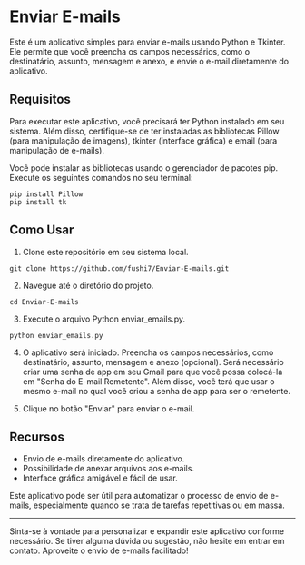 # Enviar E-mails

Este é um aplicativo simples para enviar e-mails usando Python e Tkinter. Ele permite que você preencha os campos necessários, como o destinatário, assunto, mensagem e anexo, e envie o e-mail diretamente do aplicativo.

## Requisitos

Para executar este aplicativo, você precisará ter Python instalado em seu sistema. Além disso, certifique-se de ter instaladas as bibliotecas Pillow (para manipulação de imagens), tkinter (interface gráfica) e email (para manipulação de e-mails).

Você pode instalar as bibliotecas usando o gerenciador de pacotes pip. Execute os seguintes comandos no seu terminal:
```
pip install Pillow
pip install tk
```
## Como Usar

1. Clone este repositório em seu sistema local.
```
git clone https://github.com/fushi7/Enviar-E-mails.git
```
2. Navegue até o diretório do projeto.
```
cd Enviar-E-mails
```
3. Execute o arquivo Python enviar_emails.py.
```
python enviar_emails.py
```
4. O aplicativo será iniciado. Preencha os campos necessários, como destinatário, assunto, mensagem e anexo (opcional). Será necessário criar uma senha de app em seu Gmail para que você possa colocá-la em "Senha do E-mail Remetente". Além disso, você terá que usar o mesmo e-mail no qual você criou a senha de app para ser o remetente.

5. Clique no botão "Enviar" para enviar o e-mail.

## Recursos

- Envio de e-mails diretamente do aplicativo.
- Possibilidade de anexar arquivos aos e-mails.
- Interface gráfica amigável e fácil de usar.

Este aplicativo pode ser útil para automatizar o processo de envio de e-mails, especialmente quando se trata de tarefas repetitivas ou em massa.

---

Sinta-se à vontade para personalizar e expandir este aplicativo conforme necessário. Se tiver alguma dúvida ou sugestão, não hesite em entrar em contato. Aproveite o envio de e-mails facilitado!
